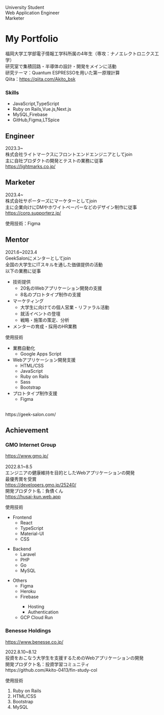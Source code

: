  University Student<br>
 Web Application Engineer <br>
 Marketer
 
 # My Portfolio

  福岡大学工学部電子情報工学科所属の4年生（専攻：ナノエレクトロニクス工学）<br>
  研究室で集積回路・半導体の設計・開発をメインに活動<br>
  研究テーマ：Quantum ESPRESSOを用いた第一原理計算<br>
  Qiita：https://qiita.com/Akito_bsk

### Skills
  - JavaScript,TypeScript
  - Ruby on Rails,Vue.js,Next.js
  - MySQL,Firebase
  - GitHub,Figma,LTSpice
 
## Engineer
  2023.3~<br>
  株式会社ライトマークスにフロントエンドエンジニアとしてjoin<br>
  主に自社プロダクトの開発とテストの業務に従事<br>
  https://lightmarks.co.jp/
  
## Marketer
  2023.4~<br>
  株式会社サポーターズにマーケターとしてjoin<br>
  主に企業向けにDMやホワイトペーパーなどのデザイン制作に従事<br>
  https://corp.supporterz.jp/<br>
  
  使用技術：Figma

## Mentor
  2021.6~2023.4<br>
  GeekSalonにメンターとしてjoin<br>
  全国の大学生にITスキルを通した価値提供の活動<br>
  以下の業務に従事<br>
  
  - 技術提供
    - 20名のWebアプリケーション開発の支援
    - 8名のプロトタイプ制作の支援 
  - マーケティング
    - 大学生に向けての個人営業・リファラル活動
    - 就活イベントの登壇
    - 戦略・施策の策定、分析
  - メンターの育成・採用のHR業務

使用技術<br>

  - 業務自動化
     - Google Apps Script
  - Webアプリケーション開発支援
     - HTML/CSS
     - JavaScript
     - Ruby on Rails
     - Sass
     - Bootstrap
   - プロトタイプ制作支援
     - Figma
<br>
https://geek-salon.com/

   
## Achievement
### GMO Internet Group
  https://www.gmo.jp/<br><br>
  2022.8.1~8.5<br>
  エンジニアの健康維持を目的としたWebアプリケーションの開発<br>
  最優秀賞を受賞<br>
  https://developers.gmo.jp/25240/<br>
  開発プロダクト名：負債くん<br>
  https://husai-kun.web.app


<p>使用技術</p>
<ul>
  <li>
    Frontend
    <ul>
      <li>React</li>
      <li>TypeScript</li>
      <li>Material-UI</li>
      <li>CSS</li>
    </ul>
  </li>
</ul>

<ul>
  <li>
    Backend
    <ul>
      <li>Laravel</li>
      <li>PHP</li>
      <li>Go</li>
      <li>MySQL</li>
    </ul>
  </li>
</ul>

<ul>
  <li>
    Others
    <ul>
      <li>Figma</li>
      <li>Heroku</li>
      <li>Firebase</li>
      <ul>
        <li>Hosting</li>
        <li>Authentication</li>
      </ul>
      <li>GCP Cloud Run</li>
    </ul>
  </li>
</ul>

### Benesse Holdings
https://www.benesse.co.jp/<br>
<p>
  2022.8.10~8.12<br />
  投資をおこなう大学生を支援するためのWebアプリケーションの開発<br />
  開発プロダクト名：投資学習コミュニティ<br>
  https://github.com/Akito-0413/fin-study-col
</p>

<p>使用技術</p>
<ol>
  <li>Ruby on Rails</li>
  <li>HTML/CSS</li>
  <li>Bootstrap</li>
  <li>MySQL</li>
</ol>
